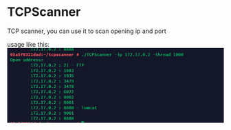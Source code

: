 # TCPScanner
TCP scanner, you can use it to scan opening ip and port

usage like this:
![usage](screenshot.png)
